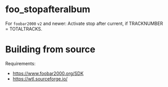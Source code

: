 # foo_stopafteralbum
For `foobar2000` `v2` and newer: Activate stop after current, if TRACKNUMBER = TOTALTRACKS.

# Building from source
Requirements:
* https://www.foobar2000.org/SDK
* https://wtl.sourceforge.io/
